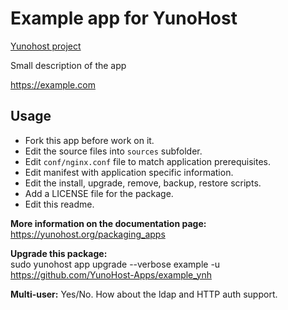 Example app for YunoHost
==================

[Yunohost project](https://yunohost.org/#/)

Small description of the app

https://example.com

## Usage
- Fork this app before work on it.
- Edit the source files into `sources` subfolder.
- Edit `conf/nginx.conf` file to match application prerequisites.
- Edit manifest with application specific information.
- Edit the install, upgrade, remove, backup, restore scripts.
- Add a LICENSE file for the package.
- Edit this readme.

**More information on the documentation page:**    
https://yunohost.org/packaging_apps

**Upgrade this package:**  
sudo yunohost app upgrade --verbose example -u https://github.com/YunoHost-Apps/example_ynh

**Multi-user:** Yes/No. How about the ldap and HTTP auth support.

